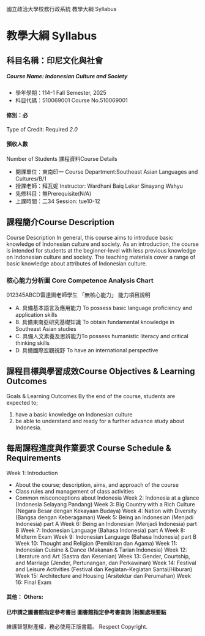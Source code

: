國立政治大學校務行政系統 教學大綱 Syllabus
# 教學大綱 Syllabus
##  科目名稱：印尼文化與社會
#####  Course Name: Indonesian Culture and Society
  * 學年學期：114-1 Fall Semester, 2025 
  * 科目代碼：510069001 Course No.510069001
#### 修別：必
Type of Credit: Required 
_2.0_
#### 預收人數
Number of Students
課程資料Course Details
  * 開課單位：東南印一 Course Department:Southeast Asian Languages and Cultures/B/1 
  * 授課老師：拜瓦妮 Instructor: Wardhani Baiq Lekar Sinayang Wahyu 
  * 先修科目：無Prerequisite(N/A)
  * 上課時間：二34 Session: tue10-12
##  課程簡介Course Description
Course Description
In general, this course aims to introduce basic knowledge of Indonesian culture and society. As an introduction, the course is intended for students at the beginner-level with less previous knowledge on Indonesian culture and society. The teaching materials cover a range of basic knowledge about attributes of Indonesian culture.
###  核心能力分析圖 Core Competence Analysis Chart
012345ABCD雷達圖老師學生
「無核心能力」 
能力項目說明
  * A. 具備基本語言及應用能力 To possess basic language proficiency and application skills
  * B. 具備東南亞研究基礎知識 To obtain fundamental knowledge in Southeast Asian studies
  * C. 具備人文素養及思辨能力To possess humanistic literacy and critical thinking skills
  * D. 具備國際宏觀視野 To have an international perspective
##  課程目標與學習成效Course Objectives & Learning Outcomes 
Goals & Learning Outcomes
By the end of the course, students are expected to;
1. have a basic knowledge on Indonesian culture
2. be able to understand and ready for a further advance study about Indonesia.
##  每周課程進度與作業要求 Course Schedule & Requirements
Week 1: Introduction
- About the course; description, aims, and approach of the course
- Class rules and management of class activities
- Common misconceptions about Indonesia
Week 2: Indonesia at a glance (Indonesia Selayang Pandang)
Week 3: Big Country with a Rich Culture (Negara Besar dengan Kekayaan Budaya)
Week 4: Nation with Diversity (Bangsa dengan Keberagaman)
Week 5: Being an Indonesian (Menjadi Indonesia) part A
Week 6: Being an Indonesian (Menjadi Indonesia) part B
Week 7: Indonesian Language (Bahasa Indonesia) part A
Week 8: Midterm Exam
Week 9: Indonesian Language (Bahasa Indonesia) part B
Week 10: Thought and Religion (Pemikiran dan Agama)
Week 11: Indonesian Cuisine & Dance (Makanan & Tarian Indonesia)
Week 12: Literature and Art (Sastra dan Kesenian)
Week 13: Gender, Courtship, and Marriage (Jender, Pertunangan, dan Perkawinan)
Week 14: Festival and Leisure Activities (Festival dan Kegiatan-Kegiatan Santai/Hiburan)
Week 15: Architecture and Housing (Arsitektur dan Perumahan)
Week 16: Final Exam
####  其他： Others:
####  已申請之圖書館指定參考書目  圖書館指定參考書查詢 |相關處理要點
維護智慧財產權，務必使用正版書籍。 Respect Copyright.
